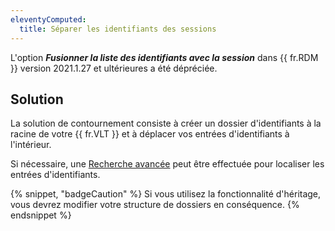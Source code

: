 ```yaml
---
eleventyComputed:
  title: Séparer les identifiants des sessions
---
```

L'option ***Fusionner la liste des identifiants avec la session*** dans {{ fr.RDM }} version 2021.1.27 et ultérieures a été dépréciée.
## Solution
La solution de contournement consiste à créer un dossier d'identifiants à la racine de votre {{ fr.VLT }} et à déplacer vos entrées d'identifiants à l'intérieur.

Si nécessaire, une [Recherche avancée](/rdm/windows/commands/view/panels/search/advanced/) peut être effectuée pour localiser les entrées d'identifiants.

{% snippet, "badgeCaution" %}
Si vous utilisez la fonctionnalité d'héritage, vous devrez modifier votre structure de dossiers en conséquence.
{% endsnippet %}